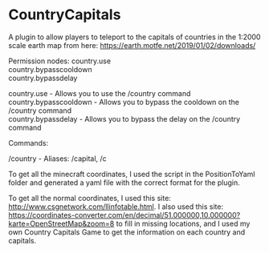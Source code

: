 # CountryCapitals
A plugin to allow players to teleport to the capitals of countries in the 1:2000 scale earth map from here: https://earth.motfe.net/2019/01/02/downloads/  


Permission nodes:
country.use  
country.bypasscooldown  
country.bypassdelay  

country.use - Allows you to use the /country command  
country.bypasscooldown - Allows you to bypass the cooldown on the /country command  
country.bypassdelay - Allows you to bypass the delay on the /country command  

Commands:  

/country - Aliases: /capital, /c  

To get all the minecraft coordinates, I used the script in the PositionToYaml folder and generated a yaml file with the correct format for the plugin.  

To get all the normal coordinates, I used this site: http://www.csgnetwork.com/llinfotable.html. I also used this site: https://coordinates-converter.com/en/decimal/51.000000,10.000000?karte=OpenStreetMap&zoom=8 to fill in missing locations, and I used my own Country Capitals Game to get the information on each country and capitals.  
